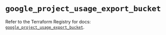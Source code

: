 # `google_project_usage_export_bucket`

Refer to the Terraform Registry for docs: [`google_project_usage_export_bucket`](https://registry.terraform.io/providers/hashicorp/google-beta/5.24.0/docs/resources/google_project_usage_export_bucket).
